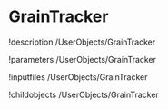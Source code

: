 <!-- MOOSE Documentation Stub: Remove this when content is added. -->

# GrainTracker
!description /UserObjects/GrainTracker

!parameters /UserObjects/GrainTracker

!inputfiles /UserObjects/GrainTracker

!childobjects /UserObjects/GrainTracker

